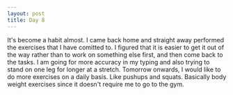 ```yaml
---
layout: post
title: Day 8
---
```


It's become a habit almost. I came back home and straight away performed the exercises that I have comitted to. I figured that it is easier to get it out of the way rather than to work on something else first, and then come back to the tasks. I am going for more accuracy in my typing and also trying to stand on one leg for longer at a stretch. Tomorrow onwards, I would like to do more exercises on a daily basis. Like pushups and squats. Basically body weight exercises since it doesn't require me to go to the gym.
